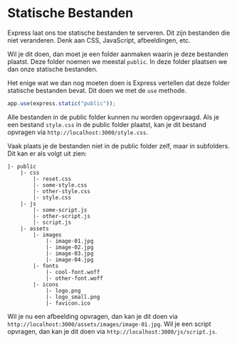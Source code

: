 # Statische Bestanden

Express laat ons toe statische bestanden te serveren. Dit zijn bestanden die niet veranderen. Denk aan CSS, JavaScript, afbeeldingen, etc.

Wil je dit doen, dan moet je een folder aanmaken waarin je deze bestanden plaatst. Deze folder noemen we meestal `public`. In deze folder plaatsen we dan onze statische bestanden.

Het enige wat we dan nog moeten doen is Express vertellen dat deze folder statische bestanden bevat. Dit doen we met de `use` methode.

```typescript
app.use(express.static("public"));
```

Alle bestanden in de public folder kunnen nu worden opgevraagd. Als je een bestand `style.css` in de public folder plaatst, kan je dit bestand opvragen via `http://localhost:3000/style.css`.

Vaak plaats je de bestanden niet in de public folder zelf, maar in subfolders. Dit kan er als volgt uit zien:

```
|- public
    |- css
        |- reset.css
        |- some-style.css
        |- other-style.css
        |- style.css
    |- js
        |- some-script.js
        |- other-script.js
        |- script.js
    |- assets
        |- images
            |- image-01.jpg
            |- image-02.jpg
            |- image-03.jpg
            |- image-04.jpg
        |- fonts
            |- cool-font.woff
            |- other-font.woff
        |- icons
            |- logo.png
            |- logo_small.png
            |- favicon.ico
```

Wil je nu een afbeelding opvragen, dan kan je dit doen via `http://localhost:3000/assets/images/image-01.jpg`. Wil je een script opvragen, dan kan je dit doen via `http://localhost:3000/js/script.js`.

